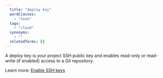 ```yaml
---
  title: "deploy key"
  wordClasses:
    - "noun"
  tags:
    - "cloud"
  synonyms:
    - ""
  relatedTerms: []
---
```

A deploy key is your project SSH public key and enables read-only or read-write (if enabled) access to a Git repository.

Learn more: [Enable SSH keys](https://devdocs.magento.com/cloud/before/before-workspace-ssh.html)
